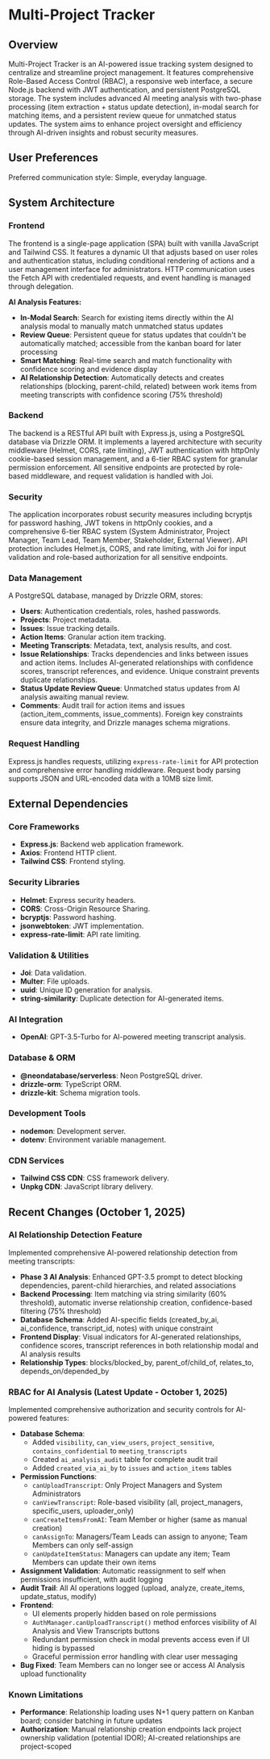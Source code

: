 # Multi-Project Tracker

## Overview
Multi-Project Tracker is an AI-powered issue tracking system designed to centralize and streamline project management. It features comprehensive Role-Based Access Control (RBAC), a responsive web interface, a secure Node.js backend with JWT authentication, and persistent PostgreSQL storage. The system includes advanced AI meeting analysis with two-phase processing (item extraction + status update detection), in-modal search for matching items, and a persistent review queue for unmatched status updates. The system aims to enhance project oversight and efficiency through AI-driven insights and robust security measures.

## User Preferences
Preferred communication style: Simple, everyday language.

## System Architecture

### Frontend
The frontend is a single-page application (SPA) built with vanilla JavaScript and Tailwind CSS. It features a dynamic UI that adjusts based on user roles and authentication status, including conditional rendering of actions and a user management interface for administrators. HTTP communication uses the Fetch API with credentialed requests, and event handling is managed through delegation.

**AI Analysis Features:**
- **In-Modal Search**: Search for existing items directly within the AI analysis modal to manually match unmatched status updates
- **Review Queue**: Persistent queue for status updates that couldn't be automatically matched; accessible from the kanban board for later processing
- **Smart Matching**: Real-time search and match functionality with confidence scoring and evidence display
- **AI Relationship Detection**: Automatically detects and creates relationships (blocking, parent-child, related) between work items from meeting transcripts with confidence scoring (75% threshold)

### Backend
The backend is a RESTful API built with Express.js, using a PostgreSQL database via Drizzle ORM. It implements a layered architecture with security middleware (Helmet, CORS, rate limiting), JWT authentication with httpOnly cookie-based session management, and a 6-tier RBAC system for granular permission enforcement. All sensitive endpoints are protected by role-based middleware, and request validation is handled with Joi.

### Security
The application incorporates robust security measures including bcryptjs for password hashing, JWT tokens in httpOnly cookies, and a comprehensive 6-tier RBAC system (System Administrator, Project Manager, Team Lead, Team Member, Stakeholder, External Viewer). API protection includes Helmet.js, CORS, and rate limiting, with Joi for input validation and role-based authorization for all sensitive endpoints.

### Data Management
A PostgreSQL database, managed by Drizzle ORM, stores:
- **Users**: Authentication credentials, roles, hashed passwords.
- **Projects**: Project metadata.
- **Issues**: Issue tracking details.
- **Action Items**: Granular action item tracking.
- **Meeting Transcripts**: Metadata, text, analysis results, and cost.
- **Issue Relationships**: Tracks dependencies and links between issues and action items. Includes AI-generated relationships with confidence scores, transcript references, and evidence. Unique constraint prevents duplicate relationships.
- **Status Update Review Queue**: Unmatched status updates from AI analysis awaiting manual review.
- **Comments**: Audit trail for action items and issues (action_item_comments, issue_comments).
Foreign key constraints ensure data integrity, and Drizzle manages schema migrations.

### Request Handling
Express.js handles requests, utilizing `express-rate-limit` for API protection and comprehensive error handling middleware. Request body parsing supports JSON and URL-encoded data with a 10MB size limit.

## External Dependencies

### Core Frameworks
- **Express.js**: Backend web application framework.
- **Axios**: Frontend HTTP client.
- **Tailwind CSS**: Frontend styling.

### Security Libraries
- **Helmet**: Express security headers.
- **CORS**: Cross-Origin Resource Sharing.
- **bcryptjs**: Password hashing.
- **jsonwebtoken**: JWT implementation.
- **express-rate-limit**: API rate limiting.

### Validation & Utilities
- **Joi**: Data validation.
- **Multer**: File uploads.
- **uuid**: Unique ID generation for analysis.
- **string-similarity**: Duplicate detection for AI-generated items.

### AI Integration
- **OpenAI**: GPT-3.5-Turbo for AI-powered meeting transcript analysis.

### Database & ORM
- **@neondatabase/serverless**: Neon PostgreSQL driver.
- **drizzle-orm**: TypeScript ORM.
- **drizzle-kit**: Schema migration tools.

### Development Tools
- **nodemon**: Development server.
- **dotenv**: Environment variable management.

### CDN Services
- **Tailwind CSS CDN**: CSS framework delivery.
- **Unpkg CDN**: JavaScript library delivery.

## Recent Changes (October 1, 2025)

### AI Relationship Detection Feature
Implemented comprehensive AI-powered relationship detection from meeting transcripts:
- **Phase 3 AI Analysis**: Enhanced GPT-3.5 prompt to detect blocking dependencies, parent-child hierarchies, and related associations
- **Backend Processing**: Item matching via string similarity (60% threshold), automatic inverse relationship creation, confidence-based filtering (75% threshold)
- **Database Schema**: Added AI-specific fields (created_by_ai, ai_confidence, transcript_id, notes) with unique constraint
- **Frontend Display**: Visual indicators for AI-generated relationships, confidence scores, transcript references in both relationship modal and AI analysis results
- **Relationship Types**: blocks/blocked_by, parent_of/child_of, relates_to, depends_on/depended_by

### RBAC for AI Analysis (Latest Update - October 1, 2025)
Implemented comprehensive authorization and security controls for AI-powered features:
- **Database Schema**: 
  - Added `visibility`, `can_view_users`, `project_sensitive`, `contains_confidential` to `meeting_transcripts`
  - Created `ai_analysis_audit` table for complete audit trail
  - Added `created_via_ai_by` to `issues` and `action_items` tables
- **Permission Functions**:
  - `canUploadTranscript`: Only Project Managers and System Administrators
  - `canViewTranscript`: Role-based visibility (all, project_managers, specific_users, uploader_only)
  - `canCreateItemsFromAI`: Team Member or higher (same as manual creation)
  - `canAssignTo`: Managers/Team Leads can assign to anyone; Team Members can only self-assign
  - `canUpdateItemStatus`: Managers can update any item; Team Members can update their own items
- **Assignment Validation**: Automatic reassignment to self when permissions insufficient, with audit logging
- **Audit Trail**: All AI operations logged (upload, analyze, create_items, update_status, modify)
- **Frontend**: 
  - UI elements properly hidden based on role permissions
  - `AuthManager.canUploadTranscript()` method enforces visibility of AI Analysis and View Transcripts buttons
  - Redundant permission check in modal prevents access even if UI hiding is bypassed
  - Graceful permission error handling with clear user messaging
- **Bug Fixed**: Team Members can no longer see or access AI Analysis upload functionality

### Known Limitations
- **Performance**: Relationship loading uses N+1 query pattern on Kanban board; consider batching in future updates
- **Authorization**: Manual relationship creation endpoints lack project ownership validation (potential IDOR); AI-created relationships are project-scoped